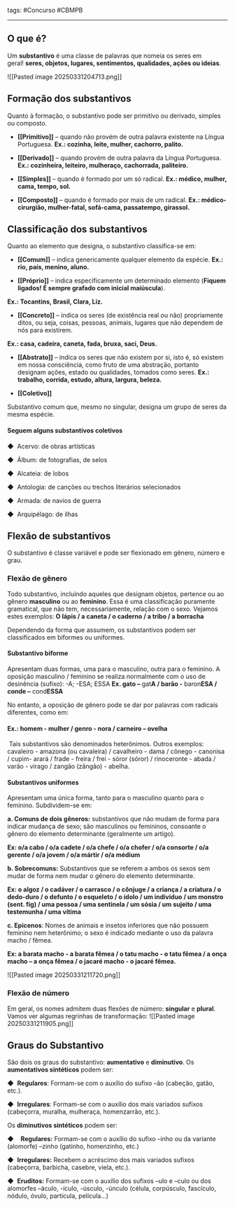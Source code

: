 tags: #Concurso #CBMPB 
___
## O que é?
Um **substantivo** é uma classe de palavras que nomeia os seres em geral! **seres, objetos, lugares, sentimentos, qualidades, ações ou ideias**.

![[Pasted image 20250331204713.png]]
## Formação dos substantivos
Quanto à formação, o substantivo pode ser primitivo ou derivado, simples ou composto.
- **[[Primitivo]]** – quando não provém de outra palavra existente na Língua Portuguesa.
    **Ex.: cozinha, leite, mulher, cachorro, palito.**

- **[[Derivado]]** – quando provém de outra palavra da Língua Portuguesa.
    **Ex.: cozinheira, leiteiro, mulheraço, cachorrada, paliteiro.**

- **[[Simples]]** – quando é formado por um só radical.
    **Ex.: médico, mulher, cama, tempo, sol.**

- **[[Composto]]** – quando é formado por mais de um radical.
    **Ex.: médico-cirurgião, mulher-fatal, sofá-cama, passatempo, girassol.**

## Classificação dos substantivos
Quanto ao elemento que designa, o substantivo classifica-se em:

- **[[Comum]]** – indica genericamente qualquer elemento da espécie.
    **Ex.: rio, país, menino, aluno.**

- **[[Próprio]]** – indica especificamente um determinado elemento (**Fiquem ligados! É sempre grafado com inicial maiúscula**).

**Ex.: Tocantins, Brasil, Clara, Liz.**

- **[[Concreto]]** – indica os seres (de existência real ou não) propriamente ditos, ou seja, coisas, pessoas, animais, lugares que não dependem de nós para existirem.

**Ex.: casa, cadeira, caneta, fada, bruxa, saci, Deus.**

- **[[Abstrato]]** – indica os seres que não existem por si, isto é, só existem em nossa consciência, como fruto de uma abstração, portanto designam ações, estado ou qualidades, tomados como seres.
**Ex.: trabalho, corrida, estudo, altura, largura, beleza.**

- **[[Coletivo]]**

Substantivo comum que, mesmo no singular, designa um grupo de seres da mesma espécie.

#### Seguem alguns substantivos coletivos

◆  Acervo: de obras artísticas

◆  Álbum: de fotografias, de selos

◆  Alcateia: de lobos

◆  Antologia: de canções ou trechos literários selecionados

◆  Armada: de navios de guerra

◆  Arquipélago: de ilhas

## Flexão de substantivos
O substantivo é classe variável e pode ser flexionado em gênero, número e grau.
### Flexão de gênero
Todo substantivo, incluindo aqueles que designam objetos, pertence ou ao gênero **masculino** ou ao **feminino**. Essa é uma classificação puramente gramatical, que não tem, necessariamente, relação com o sexo. Vejamos estes exemplos: **O lápis / a caneta / o caderno / a tribo / a borracha**

Dependendo da forma que assumem, os substantivos podem ser classificados em biformes ou uniformes.

#### Substantivo biforme
Apresentam duas formas, uma para o masculino, outra para o feminino.
A oposição masculino / feminino se realiza normalmente com o uso de desinência (sufixo): -A; -ESA; ESSA
**Ex. gato –** gat**A / barão -** baron**ESA / conde –** cond**ESSA**

No entanto, a oposição de gênero pode se dar por palavras com radicais diferentes, como em:
#### Ex.: homem - mulher / genro - nora / carneiro – ovelha
 Tais substantivos são denominados heterônimos. Outros exemplos: cavaleiro - amazona (ou cavaleira) / cavalheiro - dama / cônego - canonisa / cupim- arará / frade - freira / frei - sóror (sóror) / rinoceronte - abada / varão - virago / zangão (zângão) - abelha.

#### Substantivos uniformes
Apresentam uma única forma, tanto para o masculino quanto para o feminino. Subdividem-se em:

**a. Comuns de dois gêneros:** substantivos que não mudam de forma para indicar mudança de sexo; são masculinos ou femininos, consoante o gênero do elemento determinante (geralmente um artigo).

**Ex: o/a cabo / o/a cadete / o/a chefe / o/a chofer / o/a consorte / o/a gerente / o/a jovem / o/a mártir / o/a médium**

**b. Sobrecomuns:** Substantivos que se referem a ambos os sexos sem mudar de forma nem mudar o gênero do elemento determinante. 

 **Ex: o algoz / o cadáver / o carrasco / o cônjuge / a criança / a criatura / o dedo-duro / o defunto / o esqueleto / o ídolo / um indivíduo / um monstro (sent. fig) / uma pessoa / uma sentinela / um sósia / um sujeito / uma testemunha / uma vítima**

**c. Epicenos**: Nomes de animais e insetos inferiores que não possuem feminino nem heterônimo; o sexo é indicado mediante o uso da palavra macho / fêmea.

**Ex: a barata macho - a barata fêmea / o tatu macho - o tatu fêmea / a onça macho – a onça fêmea / o jacaré macho - o jacaré fêmea.**

![[Pasted image 20250331211720.png]]
### Flexão de número

Em geral, os nomes admitem duas flexões de número: **singular** e **plural**. Vamos ver algumas regrinhas de transformação:
![[Pasted image 20250331211905.png]]
## Graus do Substantivo
São dois os graus do substantivo: **aumentativo** e **diminutivo**.
Os **aumentativos sintéticos** podem ser:

◆  **Regulares**: Formam-se com o auxílio do sufixo –ão (cabeção, gatão, etc.).

◆  **Irregulares**: Formam-se com o auxílio dos mais variados sufixos (cabeçorra, muralha, mulheraça, homenzarrão, etc.).

Os **diminutivos sintéticos** podem ser:

◆    **Regulares:** Formam-se com o auxílio do sufixo –inho ou da variante (alomorfe) –zinho (gatinho, homenzinho, etc.)

◆  **Irregulares:** Recebem o acréscimo dos mais variados sufixos (cabeçorra, barbicha, casebre, viela, etc.).

◆  **Eruditos:** Formam-se com o auxílio dos sufixos –ulo e –culo ou dos alomorfes –áculo, -ículo, -úsculo, -únculo (célula, corpúsculo, fascículo, nódulo, óvulo, partícula, película...)
